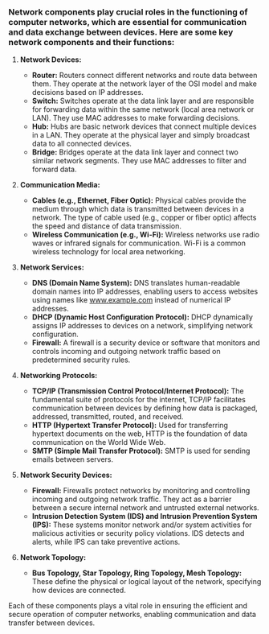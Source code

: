 ### Network components play crucial roles in the functioning of computer networks, which are essential for communication and data exchange between devices. Here are some key network components and their functions:

1. **Network Devices:**
   - **Router:** Routers connect different networks and route data between them. They operate at the network layer of the OSI model and make decisions based on IP addresses.
   - **Switch:** Switches operate at the data link layer and are responsible for forwarding data within the same network (local area network or LAN). They use MAC addresses to make forwarding decisions.
   - **Hub:** Hubs are basic network devices that connect multiple devices in a LAN. They operate at the physical layer and simply broadcast data to all connected devices.
   - **Bridge:** Bridges operate at the data link layer and connect two similar network segments. They use MAC addresses to filter and forward data.

2. **Communication Media:**
   - **Cables (e.g., Ethernet, Fiber Optic):** Physical cables provide the medium through which data is transmitted between devices in a network. The type of cable used (e.g., copper or fiber optic) affects the speed and distance of data transmission.
   - **Wireless Communication (e.g., Wi-Fi):** Wireless networks use radio waves or infrared signals for communication. Wi-Fi is a common wireless technology for local area networking.

3. **Network Services:**
   - **DNS (Domain Name System):** DNS translates human-readable domain names into IP addresses, enabling users to access websites using names like www.example.com instead of numerical IP addresses.
   - **DHCP (Dynamic Host Configuration Protocol):** DHCP dynamically assigns IP addresses to devices on a network, simplifying network configuration.
   - **Firewall:** A firewall is a security device or software that monitors and controls incoming and outgoing network traffic based on predetermined security rules.

4. **Networking Protocols:**
   - **TCP/IP (Transmission Control Protocol/Internet Protocol):** The fundamental suite of protocols for the internet, TCP/IP facilitates communication between devices by defining how data is packaged, addressed, transmitted, routed, and received.
   - **HTTP (Hypertext Transfer Protocol):** Used for transferring hypertext documents on the web, HTTP is the foundation of data communication on the World Wide Web.
   - **SMTP (Simple Mail Transfer Protocol):** SMTP is used for sending emails between servers.

5. **Network Security Devices:**
   - **Firewall:** Firewalls protect networks by monitoring and controlling incoming and outgoing network traffic. They act as a barrier between a secure internal network and untrusted external networks.
   - **Intrusion Detection System (IDS) and Intrusion Prevention System (IPS):** These systems monitor network and/or system activities for malicious activities or security policy violations. IDS detects and alerts, while IPS can take preventive actions.

6. **Network Topology:**
   - **Bus Topology, Star Topology, Ring Topology, Mesh Topology:** These define the physical or logical layout of the network, specifying how devices are connected.

Each of these components plays a vital role in ensuring the efficient and secure operation of computer networks, enabling communication and data transfer between devices.
